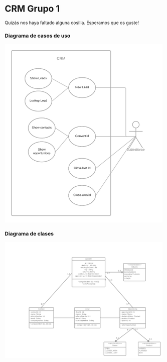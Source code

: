 # CRM Grupo 1
Quizás nos haya faltado alguna cosilla. Esperamos que os guste! 
### Diagrama de casos de uso
![Loading el diagrama...](use_case_diagram.png)

### Diagrama de clases
![Cargando the diagram...](diagrama_UML.png)
